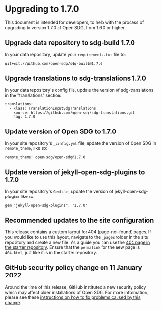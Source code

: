 <h1>Upgrading to 1.7.0</h1>

This document is intended for developers, to help with the process of upgrading to version 1.7.0 of Open SDG, from 1.6.0 or higher.

## Upgrade data repository to sdg-build 1.7.0

In your data repository, update your `requirements.txt` file to:

```
git+git://github.com/open-sdg/sdg-build@1.7.0
```

## Upgrade translations to sdg-translations 1.7.0

In your data repository's config file, update the version of sdg-translations in the "translations" section:

```
translations:
  - class: TranslationInputSdgTranslations
    source: https://github.com/open-sdg/sdg-translations.git
    tag: 1.7.0
```

## Update version of Open SDG to 1.7.0

In your site repository's `_config.yml` file, update the version of Open SDG in `remote_theme`, like so:

```
remote_theme: open-sdg/open-sdg@1.7.0
```

## Update version of jekyll-open-sdg-plugins to 1.7.0

In your site repository's `Gemfile`, update the version of jekyll-open-sdg-plugins like so:

```
gem "jekyll-open-sdg-plugins", "1.7.0"
```

## Recommended updates to the site configuration

This release contains a custom layout for 404 (page-not-found) pages. If you would like to use this layout, navigate to the `_pages` folder in the site repository and create a new file. As a guide you can use the [404 page in the starter repository](https://github.com/open-sdg/open-sdg-site-starter/blob/develop/_pages/404.md). Ensure that the `permalink` for the new page is `404.html`, just like it is in the starter repository.

## GitHub security policy change on 11 January 2022

Around the time of this release, GitHub instituted a new security policy which may affect older installations of Open SDG. For more information, please see these [instructions on how to fix problems caused by this change](https://open-sdg.org/blog/2022-01-11-fix-for-github-data-builds/).
